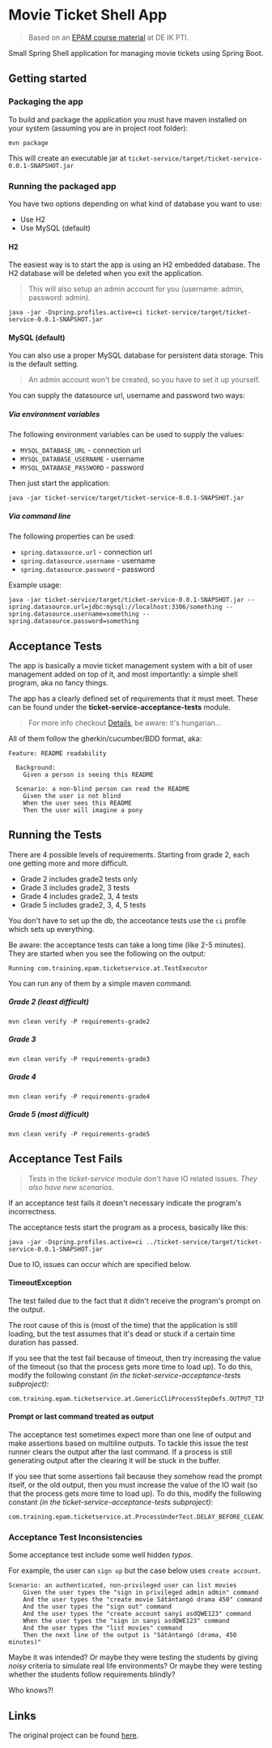 # Movie Ticket Shell App 

> Based on an [EPAM course material](https://github.com/epam-deik-cooperation/epam-deik-java-dev/tree/main/final) at DE IK PTI.

Small Spring Shell application for managing movie tickets using Spring Boot. 

## Getting started

### Packaging the app

To build and package the application you must have maven installed on your system 
(assuming you are in project root folder):

```
mvn package
```

This will create an executable jar at `ticket-service/target/ticket-service-0.0.1-SNAPSHOT.jar` 

### Running the packaged app

You have two options depending on what kind of database you want to use:
* Use H2
* Use MySQL (default)

#### H2

The easiest way is to start the app is using an H2 embedded database.
The H2 database will be deleted when you exit the application.

> This will also setup an admin account for you (username: admin, password: admin).

```
java -jar -Dspring.profiles.active=ci ticket-service/target/ticket-service-0.0.1-SNAPSHOT.jar
```

#### MySQL (default)

You can also use a proper MySQL database for persistent data storage. This is the default setting.

> An admin account won't be created, so you have to set it up yourself.

You can supply the datasource url, username and password two ways:

##### Via environment variables

The following environment variables can be used to supply the values:
* `MYSQL_DATABASE_URL` - connection url
* `MYSQL_DATABASE_USERNAME` - username
* `MYSQL_DATABASE_PASSWORD` - password

Then just start the application:

```
java -jar ticket-service/target/ticket-service-0.0.1-SNAPSHOT.jar 
```

##### Via command line

The following properties can be used:
* `spring.datasource.url` - connection url
* `spring.datasource.username` - username
* `spring.datasource.password` - password

Example usage:

```
java -jar ticket-service/target/ticket-service-0.0.1-SNAPSHOT.jar --spring.datasource.url=jdbc:mysql://localhost:3306/something --spring.datasource.username=something --spring.datasource.password=something 
```

## Acceptance Tests

The app is basically a movie ticket management system with a bit of user management added on top of it, 
and most importantly: a simple shell program, aka no fancy things.

The app has a clearly defined set of requirements that it must meet.
These can be found under the **ticket-service-acceptance-tests** module.

> For more info checkout [Details](DETAILS.md), be aware: it's hungarian...

All of them follow the gherkin/cucumber/BDD format, aka:

```
Feature: README readability

  Background:
    Given a person is seeing this README

  Scenario: a non-blind person can read the README
    Given the user is not blind
    When the user sees this README
    Then the user will imagine a pony
```

## Running the Tests

There are 4 possible levels of requirements.
Starting from grade 2, each one getting more and more difficult.

* Grade 2 includes grade2 tests only
* Grade 3 includes grade2, 3 tests
* Grade 4 includes grade2, 3, 4 tests
* Grade 5 includes grade2, 3, 4, 5 tests

You don't have to set up the db, the acceotance tests use the `ci` profile which sets up everything.

Be aware: the acceptance tests can take a long time (like 2-5 minutes).
They are started when you see the following on the output:

```
Running com.training.epam.ticketservice.at.TestExecutor
```

You can run any of them by a simple maven command.

##### Grade 2 (least difficult)

```shell
mvn clean verify -P requirements-grade2
```

##### Grade 3

```shell
mvn clean verify -P requirements-grade3
```

##### Grade 4

```shell
mvn clean verify -P requirements-grade4
```

##### Grade 5 (most difficult)

```shell
mvn clean verify -P requirements-grade5
```

## Acceptance Test Fails

> Tests in the *ticket-service* module don't have IO related issues. *They also have new scenarios.*

If an acceptance test fails it doesn't necessary indicate the program's incorrectness.

The acceptance tests start the program as a process, basically like this:

```shell
java -jar -Dspring.profiles.active=ci ../ticket-service/target/ticket-service-0.0.1-SNAPSHOT.jar
```

Due to IO, issues can occur which are specified below.

#### TimeoutException

The test failed due to the fact that it didn't receive the program's prompt on the output.

The root cause of this is (most of the time) that the application is still loading, 
but the test assumes that it's dead or stuck if a certain time duration has passed.

If you see that the test fail because of timeout, 
then try increasing the value of the timeout (so that the process gets more time to load up).
To do this, modify the following constant *(in the ticket-service-acceptance-tests subproject)*:

```
com.training.epam.ticketservice.at.GenericCliProcessStepDefs.OUTPUT_TIMEOUT
```

#### Prompt or last command treated as output

The acceptance test sometimes expect more than one line of output and make assertions based on multiline outputs.
To tackle this issue the test runner clears the output after the last command.
If a process is still generating output after the clearing it will be stuck in the buffer.

If you see that some assertions fail because they somehow read the prompt itself, or the old output, 
then you must increase the value of the IO wait (so that the process gets more time to load up).
To do this, modify the following constant *(in the ticket-service-acceptance-tests subproject)*:

```
com.training.epam.ticketservice.at.ProcessUnderTest.DELAY_BEFORE_CLEANING_PROCESS_OUTPUT
```
### Acceptance Test Inconsistencies

Some acceptance test include some well hidden *typos*.

For example, the user can `sign up` but the case below uses `create account`.

```
Scenario: an authenticated, non-privileged user can list movies
    Given the user types the "sign in privileged admin admin" command
    And the user types the "create movie Sátántangó drama 450" command
    And the user types the "sign out" command
    And the user types the "create account sanyi asdQWE123" command
    When the user types the "sign in sanyi asdQWE123" command
    And the user types the "list movies" command
    Then the next line of the output is "Sátántangó (drama, 450 minutes)"
```

Maybe it was intended? 
Or maybe they were testing the students by giving *noisy* criteria to simulate real life environments?
Or maybe they were testing whether the students follow requirements blindly?

Who knows?!

## Links

The original project can be found [here](https://github.com/epam-deik-cooperation/epam-deik-java-dev/tree/main/final).